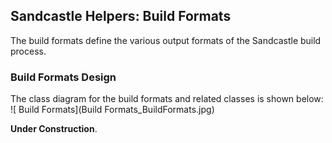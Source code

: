 ## Sandcastle Helpers: Build Formats
The build formats define the various output formats of the Sandcastle build process.

### Build Formats Design
The class diagram for the build formats and related classes is shown below:
![ Build Formats](Build Formats_BuildFormats.jpg)

**Under Construction**.